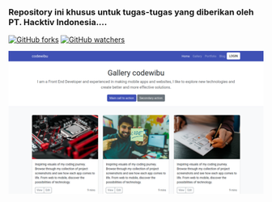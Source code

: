 ### Repository ini khusus untuk tugas-tugas yang diberikan oleh PT. Hacktiv Indonesia....

[![GitHub forks](https://img.shields.io/github/forks/Naereen/StrapDown.js.svg?style=social&label=Fork&maxAge=2592000)](https://github.com/mhaemnn/portfolio/network/members) [![GitHub watchers](https://img.shields.io/github/watchers/Naereen/StrapDown.js.svg?style=social&label=Watch&maxAge=2592000)](https://github.com/mhaemnn/portfolio/watchers)

![destip](/%2301%20landing-page/_assets/img/destop.png)
